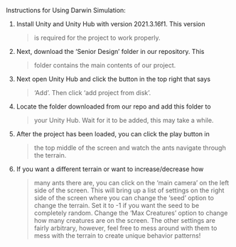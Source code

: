 Instructions for Using Darwin Simulation:

1.  Install Unity and Unity Hub with version 2021.3.16f1. This version
    > is required for the project to work properly.

2.  Next, download the ‘Senior Design’ folder in our repository. This
    > folder contains the main contents of our project.

3.  Next open Unity Hub and click the button in the top right that says
    > ‘Add’. Then click ‘add project from disk’.

4.  Locate the folder downloaded from our repo and add this folder to
    > your Unity Hub. Wait for it to be added, this may take a while.

5.  After the project has been loaded, you can click the play button in
    > the top middle of the screen and watch the ants navigate through
    > the terrain.

6.  If you want a different terrain or want to increase/decrease how
    > many ants there are, you can click on the ‘main camera’ on the
    > left side of the screen. This will bring up a list of settings on
    > the right side of the screen where you can change the ‘seed’
    > option to change the terrain. Set it to -1 if you want the seed to
    > be completely random. Change the ‘Max Creatures’ option to change
    > how many creatures are on the screen. The other settings are
    > fairly arbitrary, however, feel free to mess around with them to
    > mess with the terrain to create unique behavior patterns!
